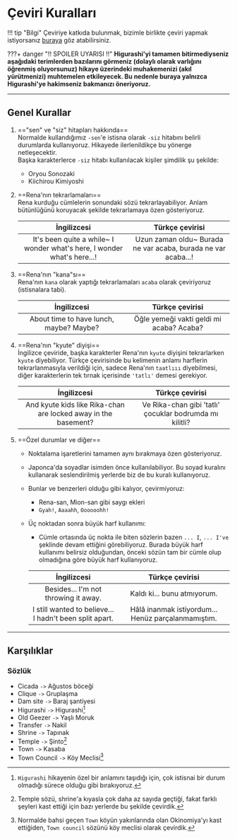 # Çeviri Kuralları

!!! tip "Bilgi"
	Çeviriye katkıda bulunmak, bizimle birlikte çeviri yapmak istiyorsanız [buraya](info.md) göz atabilirsiniz.

???+ danger "!! SPOILER UYARISI !!"
	**Higurashi'yi tamamen bitirmediyseniz aşağıdaki terimlerden bazılarını görmeniz (dolaylı olarak varlığını öğrenmiş oluyorsunuz) hikaye üzerindeki muhakemenizi (akıl yürütmenizi) muhtemelen etkileyecek. Bu nedenle buraya yalnızca Higurashi'ye hakimseniz bakmanızı öneriyoruz.**

***

## Genel Kurallar

1.  =="sen" ve "siz" hitapları hakkında==  
    Normalde kullandığımız `-sen`'e istisna olarak `-siz` hitabını belirli durumlarda kullanıyoruz. Hikayede ilerlenildikçe bu yönerge netleşecektir.  
	Başka karakterlerce `-siz` hitabı kullanılacak kişiler şimdilik şu şekilde:
    * Oryou Sonozaki
    * Kiichirou Kimiyoshi
2.  ==Rena'nın tekrarlamaları==  
    Rena kurduğu cümlelerin sonundaki sözü tekrarlayabiliyor. Anlam bütünlüğünü koruyacak şekilde tekrarlamaya özen gösteriyoruz.
    
    |İngilizcesi|Türkçe çevirisi|
    |:---:|:---:|
	|It's been quite a while~ I wonder what's here, I wonder what's here...!|Uzun zaman oldu~ Burada ne var acaba, burada ne var acaba...!|
    
3.  ==Rena'nın "kana"sı==  
    Rena'nın `kana` olarak yaptığı tekrarlamaları `acaba` olarak çeviriyoruz (istisnalara tabi).
    
    |İngilizcesi|Türkçe çevirisi|
    |:---:|:---:|
	|About time to have lunch, maybe? Maybe?|Öğle yemeği vakti geldi mi acaba? Acaba?|
    
4.  ==Rena'nın "kyute" diyişi==  
    İngilizce çeviride, başka karakterler Rena'nın `kyute` diyişini tekrarlarken `kyute` diyebiliyor. Türkçe çevirisinde bu kelimenin anlamı harflerin tekrarlanmasıyla verildiği için, sadece Rena'nın `taatlııı` diyebilmesi, diğer karakterlerin tek tırnak içerisinde `'tatlı'` demesi gerekiyor.

    |İngilizcesi|Türkçe çevirisi|
    |:---:|:---:|
	|And kyute kids like Rika-chan are locked away in the basement?|Ve Rika-chan gibi 'tatlı' çocuklar bodrumda mı kilitli?|
    
5.  ==Özel durumlar ve diğer==
    * Noktalama işaretlerini tamamen aynı bırakmaya özen gösteriyoruz.
    * Japonca'da soyadlar isimden önce kullanılabiliyor. Bu soyad kuralını kullanarak seslendirilmiş yerlerde biz de bu kuralı kullanıyoruz.
    * Bunlar ve benzerleri olduğu gibi kalıyor, çevirmiyoruz:
        * Rena-san, Mion-san gibi saygı ekleri
        * `Gyah!`, `Aaaahh`, `Oooooohh!`
    * Üç noktadan sonra büyük harf kullanımı:
        * Cümle ortasında üç nokta ile biten sözlerin bazen `... I`, `... I've` şeklinde devam ettiğini görebiliyoruz. Burada büyük harf kullanımı belirsiz olduğundan, önceki sözün tam bir cümle olup olmadığına göre büyük harf kullanıyoruz.
        
        |İngilizcesi|Türkçe çevirisi|
        |:---:|:---:|
	    |Besides... I'm not throwing it away.|Kaldı ki... bunu atmıyorum.|
	    |I still wanted to believe... I hadn't been split apart.|Hâlâ inanmak istiyordum... Henüz parçalanmamıştım.|
 

***

## Karşılıklar

### Sözlük

* Cicada `->` Ağustos böceği
* Clique `->` Gruplaşma
* Dam site `->` Baraj şantiyesi
* Higurashi `->` Higurashi[^1]
* Old Geezer `->` Yaşlı Moruk
* Transfer `->` Nakil
* Shrine `->` Tapınak
* Temple `->` Şinto[^2]
* Town `->` Kasaba
* Town Council `->` Köy Meclisi[^3]

[^1]: `Higurashi` hikayenin özel bir anlamını taşıdığı için, çok istisnai bir durum olmadığı sürece olduğu gibi bırakıyoruz.
[^2]: Temple sözü, shrine'a kıyasla çok daha az sayıda geçtiği, fakat farklı şeyleri kast ettiği için bazı yerlerde bu şekilde çevirdik.
[^3]: Normalde bahsi geçen `Town` köyün yakınlarında olan Okinomiya'yı kast ettiğiden, `Town council` sözünü köy meclisi olarak çevirdik.